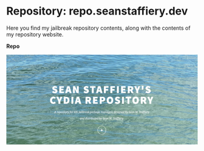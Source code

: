 # Repository: repo.seanstaffiery.dev

Here you find my jailbreak repository contents, along with the contents of my repository website. 

<strong>Repo</strong>

<img src="media/website.png">

